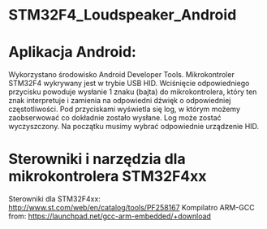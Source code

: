 STM32F4_Loudspeaker_Android
===========================

Aplikacja Android:
===========================

Wykorzystano środowisko Android Developer Tools. Mikrokontroler STM32F4 wykrywany jest w trybie USB HID.
Wciśnięcie odpowiedniego przycisku powoduje wysłanie 1 znaku (bajta) do mikrokontrolera, który ten znak
interpretuje i zamienia na odpowiedni dźwięk o odpowiedniej częstotliwości. Pod przyciskami wyświetla się
log, w którym możemy zaobserwować co dokładnie zostało wysłane. Log może zostać wyczyszczony. Na początku
musimy wybrać odpowiednie urządzenie HID.

Sterowniki i narzędzia dla mikrokontrolera STM32F4xx
===========================

Sterowniki dla STM32F4xx: http://www.st.com/web/en/catalog/tools/PF258167
Kompilatro ARM-GCC from: https://launchpad.net/gcc-arm-embedded/+download
